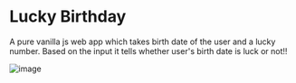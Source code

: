 # Lucky Birthday
A pure vanilla js web app which takes birth date of the user and a lucky number. Based on the input it tells whether user's birth date is luck or not!!

![image](https://user-images.githubusercontent.com/53525430/136093518-78a4512e-566f-4769-ba92-2a0b03b31f86.png)
